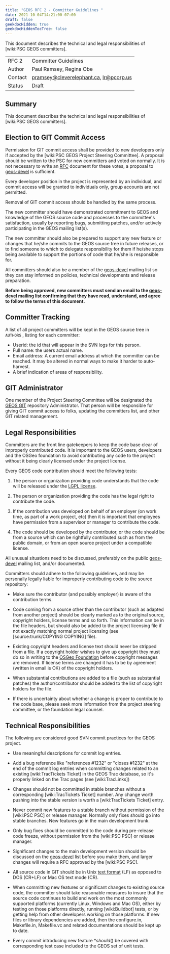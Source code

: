 ```yaml
---
title: "GEOS RFC 2 - Committer Guidelines "
date: 2021-10-04T14:21:00-07:00
draft: false
geekdocHidden: true
geekdocHiddenTocTree: false
---
```


This document describes the technical and legal responsibilities of [wiki:PSC GEOS committers].

|          |                                        |
| :------- | -------------------------------------- |
| RFC 2    | Committer Guidelines                   |
| Author   | Paul Ramsey, Regina Obe                |
| Contact  | pramsey@cleverelephant.ca, lr@pcorp.us |
| Status   | Draft                                  |

## Summary

This document describes the technical and legal responsibilities of [wiki:PSC GEOS committers].

## Election to GIT Commit Access

Permission for GIT commit access shall be provided to new developers only if accepted by the [wiki:PSC GEOS Project Steering Committee]. A proposal should be written to the PSC for new committers and voted on normally. It is not necessary to write an [RFC](http://en.wikipedia.org/wiki/Request_for_Comments) document for these votes, a proposal to [geos-devel](http://lists.osgeo.org/mailman/listinfo/geos-devel) is sufficient.

Every developer position in the project is represented by an individual, and commit access will be granted to individuals only, group accounts are not permitted.

Removal of GIT commit access should be handled by the same process.

The new committer should have demonstrated commitment to GEOS and knowledge of the GEOS source code and processes to the committee's satisfaction, usually by reporting bugs, submitting patches, and/or actively participating in the GEOS mailing list(s).

The new committer should also be prepared to support any new feature or changes that he/she commits to the GEOS source tree in future releases, or to find someone to which to delegate responsibility for them if he/she stops being available to support the portions of code that he/she is responsible for.

All committers should also be a member of the [geos-devel](http://lists.osgeo.org/mailman/listinfo/geos-devel) mailing list so they can stay informed on policies, technical developments and release preparation.

**Before being approved, new committers must send an email to the [geos-devel](http://lists.osgeo.org/mailman/listinfo/geos-devel) mailing list confirming that they have read, understand, and agree to follow the terms of this document.**

## Committer Tracking

A list of all project committers will be kept in the GEOS source tree in `AUTHORS` , listing for each committer:

 * Userid: the id that will appear in the SVN logs for this person.
 * Full name: the users actual name.
 * Email address: A current email address at which the committer can be reached. It may be altered in normal ways to make it harder to auto-harvest.
 * A brief indication of areas of responsibility.

## GIT Administrator

One member of the Project Steering Committee will be designated the [GEOS GIT](https://git.osgeo.org/gitea/geos/) repository Administrator. That person will be responsible for giving GIT commit access to folks, updating the committers list, and other GIT related management.

## Legal Responsibilities

Committers are the front line gatekeepers to keep the code base clear of improperly contributed code. It is important to the GEOS users, developers and the OSGeo foundation to avoid contributing any code to the project without it being clearly licensed under the project license.

Every GEOS code contribution should meet the following tests:

 1. The person or organization providing code understands that the code will be released under the [LGPL license](http://www.opensource.org/licenses/lgpl-2.1.php).

 1. The person or organization providing the code has the legal right to contribute the code.

 1. If the contribution was developed on behalf of an employer (on work time, as part of a work project, etc) then it is important that employees have permission from a supervisor or manager to contribute the code.

 1. The code should be developed by the contributor, or the code should be from a source which can be rightfully contributed such as from the public domain, or from an open source project under a compatible license.

All unusual situations need to be discussed, preferably on the public [geos-devel](http://lists.osgeo.org/mailman/listinfo/geos-devel) mailing list, and/or documented.

Committers should adhere to the following guidelines, and may be personally legally liable for improperly contributing code to the source repository:

 * Make sure the contributor (and possibly employer) is aware of the contribution terms.

 * Code coming from a source other than the contributor (such as adapted from another project) should be clearly marked as to the original source, copyright holders, license terms and so forth. This information can be in the file headers, but should also be added to the project licensing file if not exactly matching normal project licensing (see [source:trunk/COPYING COPYING] file).

 * Existing copyright headers and license text should never be stripped from a file. If a copyright holder wishes to give up copyright they must do so in writing to the [OSGeo Foundation](http://www.osgeo.org) before copyright messages are removed. If license terms are changed it has to be by agreement (written in email is OK) of the copyright holders.

 * When substantial contributions are added to a file (such as substantial patches) the author/contributor should be added to the list of copyright holders for the file.

 * If there is uncertainty about whether a change is proper to contribute to the code base, please seek more information from the project steering committee, or the foundation legal counsel.

## Technical Responsibilities

The following are considered good SVN commit practices for the GEOS project.

 * Use meaningful descriptions for commit log entries.

 * Add a bug reference like "references #1232" or "closes #1232" at the end of the commit log entries when committing changes related to an existing [wiki:TracTickets Ticket] in the GEOS Trac database, so it's properly linked on the Trac pages (see [wiki:TracLinks])

 * Changes should not be committed in stable branches without a corresponding [wiki:TracTickets Ticket] number. Any change worth pushing into the stable version is worth a [wiki:TracTickets Ticket] entry.

 * Never commit new features to a stable branch without permission of the [wiki:PSC PSC] or release manager. Normally only fixes should go into stable branches. New features go in the main development trunk.

 * Only bug fixes should be committed to the code during pre-release code freeze, without permission from the [wiki:PSC PSC] or release manager.

 * Significant changes to the main development version should be discussed on the [geos-devel](http://lists.osgeo.org/mailman/listinfo/geos-devel) list before you make them, and larger changes will require a RFC approved by the [wiki:PSC PSC].

 * All source code in GIT should be in Unix [text format](http://en.wikipedia.org/wiki/Newline) (LF) as opposed to DOS (CR+LF) or Mac OS text mode (CR).

 * When committing new features or significant changes to existing source code, the committer should take reasonable measures to insure that the source code continues to build and work on the most commonly supported platforms (currently Linux, Windows and Mac OS), either by testing on those platforms directly, running [wiki:Buildbot] tests, or by getting help from other developers working on those platforms. If new files or library dependencies are added, then the configure.in, Makefile.in, Makefile.vc and related documentations should be kept up to date.

 * Every commit introducing new feature **should*() be covered with corresponding test case included to the GEOS set of unit tests.


